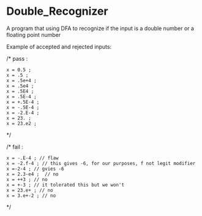 # Double_Recognizer
A program that using DFA to recognize if the input is a double number or a floating point number

Example of accepted and rejected inputs:

/*
   pass : 
   
    x = 0.5 ;
    x = .5 ;
    x = .5e+4 ;
    x = .5e4 ;
    x = .5E4 ;
    x = .5E-4 ;
    x = +.5E-4 ;
    x = -.5E-4 ;
    x = -2.E-4 ;
    x = 23. ; 
    x = 23.e2 ;  
*/


/*
   fail :
   
    x = -.E-4 ; // flaw   
    x = -2.f-4 ; // this gives -6, for our purposes, f not legit modifier
    x =-2-4 ; // gvies -6
    x = 2.3-e4 ;  // no
    x = ++3 ; // no
    x = +-3 ; // it tolerated this but we won't
    x = 23.e+ ; // no
    x = 3.e+-2 ; // no
*/

